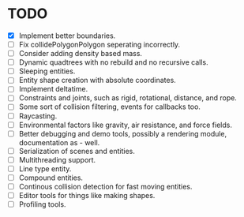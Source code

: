 # TODO
- [x] Implement better boundaries.
- [ ] Fix collidePolygonPolygon seperating incorrectly.
- [ ] Consider adding density based mass.
- [ ] Dynamic quadtrees with no rebuild and no recursive calls.
- [ ] Sleeping entities.
- [ ] Entity shape creation with absolute coordinates.
- [ ] Implement deltatime.
- [ ] Constraints and joints, such as rigid, rotational, distance, and rope.
- [ ] Some sort of collision filtering, events for callbacks too.
- [ ] Raycasting.
- [ ] Environmental factors like gravity, air resistance, and force fields.
- [ ] Better debugging and demo tools, possibly a rendering module, documentation as - well.
- [ ] Serialization of scenes and entities.
- [ ] Multithreading support.
- [ ] Line type entity.
- [ ] Compound entities.
- [ ] Continous collision detection for fast moving entities.
- [ ] Editor tools for things like making shapes.
- [ ] Profiling tools.